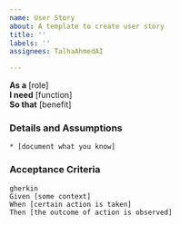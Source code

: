 ```yaml
---
name: User Story
about: A template to create user story
title: ''
labels: ''
assignees: TalhaAhmedAI

---
```


**As a** [role]  
**I need** [function]  
**So that** [benefit]  
      
### Details and Assumptions
    * [document what you know]   
   
### Acceptance Criteria     
    gherkin 
    Given [some context]
    When [certain action is taken]
    Then [the outcome of action is observed]
